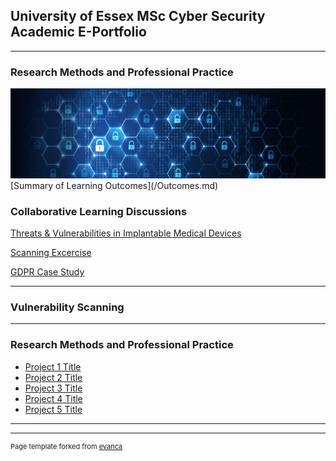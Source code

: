 ## University of Essex MSc Cyber Security Academic E-Portfolio

---

### Research Methods and Professional Practice ###  
<img src="images/network-security.jpeg"/>
[Summary of Learning Outcomes](/Outcomes.md)

### Collaborative Learning Discussions 
[Threats & Vulnerabilities in Implantable Medical Devices](/disc1.md)


[Scanning Excercise](/scan.md)


[GDPR Case Study](/case.md)


---

### Vulnerability Scanning

---

### Research Methods and Professional Practice 




- [Project 1 Title](http://example.com/)
- [Project 2 Title](http://example.com/)
- [Project 3 Title](http://example.com/)
- [Project 4 Title](http://example.com/)
- [Project 5 Title](http://example.com/)

---




---
<p style="font-size:11px">Page template forked from <a href="https://github.com/evanca/quick-portfolio">evanca</a></p>
<!-- Remove above link if you don't want to attibute -->
